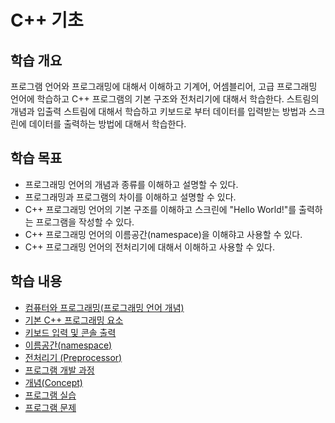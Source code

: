 # C++ 기초 

## 학습 개요

프로그램 언어와 프로그래밍에 대해서 이해하고 기계어, 어셈블리어, 고급 프로그래밍 언어에 학습하고 C++ 프로그램의 기본 구조와 전처리기에 대해서 학습한다. 스트림의 개념과 입출력 스트림에 대해서 학습하고 키보드로 부터 데이터를 입력받는 방법과 스크린에 데이터를 출력하는 방법에 대해서 학습한다. 

## 학습 목표

- 프로그래밍 언어의 개념과 종류를 이해하고 설명할 수 있다.
- 프로그래밍과 프로그램의 차이를 이해하고 설명할 수 있다.
- C++ 프로그래밍 언어의 기본 구조를 이해하고 스크린에 "Hello World!"를 출력하는 프로그램을 작성할 수 있다.
- C++ 프로그래밍 언어의 이름공간(namespace)을 이해햐고 사용할 수 있다.
- C++ 프로그래밍 언어의 전처리기에 대해서 이해하고 사용할 수 있다.



## 학습 내용

- [컴퓨터와 프로그래밍(프로그래밍 언어 개념)](./ProgrammingLanguage.md)
- [기본 C++ 프로그래밍 요소](./Basic.md) 
- [키보드 입력 및 콘솔 출력](./InOut.md)
- [이름공간(namespace)](./Namespace.md)
- [전처리기 (Preprocessor)](./Preprocessor.md)
- [프로그램 개발 과정](./ProgramDev.md)
- [개념(Concept)](./Concept.md)
- [프로그램 실습](./Labs.md)
- [프로그램 문제](./Problems.md)


